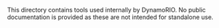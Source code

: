 This directory contains tools used internally by DynamoRIO. No public
documentation is provided as these are not intended for standalone use.
